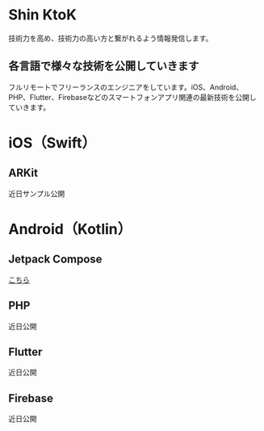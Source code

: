 # Shin KtoK

技術力を高め、技術力の高い方と繋がれるよう情報発信します。

## 各言語で様々な技術を公開していきます

フルリモートでフリーランスのエンジニアをしています。iOS、Android、PHP、Flutter、Firebaseなどのスマートフォンアプリ関連の最新技術を公開していきます。

# iOS（Swift）

## ARKit

近日サンプル公開

# Android（Kotlin）

## Jetpack Compose

<a href="https://github.com/Shin-KtoK/KtoK/wiki/Jetpack-Compose-%E3%82%B5%E3%83%B3%E3%83%97%E3%83%AB">こちら</a>

## PHP

近日公開

## Flutter

近日公開

## Firebase

近日公開


